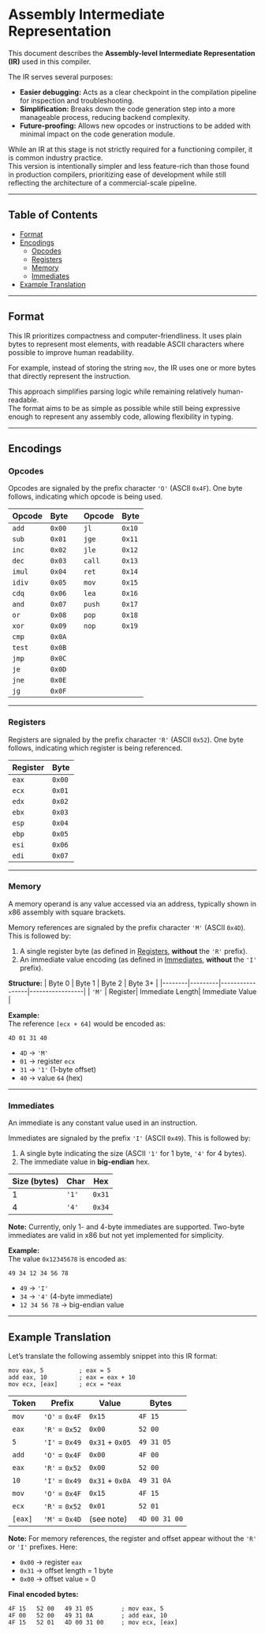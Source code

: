 # Assembly Intermediate Representation

This document describes the **Assembly-level Intermediate Representation (IR)** used in this compiler.

The IR serves several purposes:
- **Easier debugging:** Acts as a clear checkpoint in the compilation pipeline for inspection and troubleshooting.  
- **Simplification:** Breaks down the code generation step into a more manageable process, reducing backend complexity.  
- **Future-proofing:** Allows new opcodes or instructions to be added with minimal impact on the code generation module.  

While an IR at this stage is not strictly required for a functioning compiler, it is common industry practice.  
This version is intentionally simpler and less feature-rich than those found in production compilers, prioritizing ease of development while still reflecting the architecture of a commercial-scale pipeline.

---

## Table of Contents
- [Format](#format)  
- [Encodings](#encodings)  
    - [Opcodes](#opcodes)  
    - [Registers](#registers)  
    - [Memory](#memory)  
    - [Immediates](#immediates)  
- [Example Translation](#example-translation)  

---

## Format

This IR prioritizes compactness and computer-friendliness. It uses plain bytes to represent most elements, with readable ASCII characters where possible to improve human readability.

For example, instead of storing the string `mov`, the IR uses one or more bytes that directly represent the instruction.

This approach simplifies parsing logic while remaining relatively human-readable.  
The format aims to be as simple as possible while still being expressive enough to represent any assembly code, allowing flexibility in typing.

---

## Encodings

### Opcodes

Opcodes are signaled by the prefix character `'O'` (ASCII `0x4F`). One byte follows, indicating which opcode is being used.

| Opcode  | Byte   |   | Opcode  | Byte   |
|---------|--------|---|---------|--------|
| `add`   | `0x00` |   | `jl`    | `0x10` |
| `sub`   | `0x01` |   | `jge`   | `0x11` |
| `inc`   | `0x02` |   | `jle`   | `0x12` |
| `dec`   | `0x03` |   | `call`  | `0x13` |
| `imul`  | `0x04` |   | `ret`   | `0x14` |
| `idiv`  | `0x05` |   | `mov`   | `0x15` |
| `cdq`   | `0x06` |   | `lea`   | `0x16` |
| `and`   | `0x07` |   | `push`  | `0x17` |
| `or`    | `0x08` |   | `pop`   | `0x18` |
| `xor`   | `0x09` |   | `nop`   | `0x19` |
| `cmp`   | `0x0A` |   |         |        |
| `test`  | `0x0B` |   |         |        |
| `jmp`   | `0x0C` |   |         |        |
| `je`    | `0x0D` |   |         |        |
| `jne`   | `0x0E` |   |         |        |
| `jg`    | `0x0F` |   |         |        |

---

### Registers

Registers are signaled by the prefix character `'R'` (ASCII `0x52`). One byte follows, indicating which register is being referenced.

| Register | Byte   |
|----------|--------|
| `eax`    | `0x00` |
| `ecx`    | `0x01` |
| `edx`    | `0x02` |
| `ebx`    | `0x03` |
| `esp`    | `0x04` |
| `ebp`    | `0x05` |
| `esi`    | `0x06` |
| `edi`    | `0x07` |

---

### Memory

A memory operand is any value accessed via an address, typically shown in x86 assembly with square brackets.

Memory references are signaled by the prefix character `'M'` (ASCII `0x4D`). This is followed by:
1. A single register byte (as defined in [Registers](#registers), **without** the `'R'` prefix).  
2. An immediate value encoding (as defined in [Immediates](#immediates), **without** the `'I'` prefix).

**Structure:**
| Byte 0 | Byte 1  | Byte 2          | Byte 3+         |
|--------|---------|-----------------|-----------------|
| `'M'`  | Register| Immediate Length| Immediate Value |

**Example:**  
The reference `[ecx + 64]` would be encoded as:

```
4D 01 31 40
```

- `4D` → `'M'`  
- `01` → register `ecx`  
- `31` → `'1'` (1-byte offset)  
- `40` → value `64` (hex)  

---

### Immediates

An immediate is any constant value used in an instruction.

Immediates are signaled by the prefix `'I'` (ASCII `0x49`). This is followed by:
1. A single byte indicating the size (ASCII `'1'` for 1 byte, `'4'` for 4 bytes).  
2. The immediate value in **big-endian** hex.

| Size (bytes) | Char  | Hex   |
|--------------|-------|-------|
| 1            | `'1'` | `0x31`|
| 4            | `'4'` | `0x34`|

**Note:** Currently, only 1- and 4-byte immediates are supported. Two-byte immediates are valid in x86 but not yet implemented for simplicity.

**Example:**  
The value `0x12345678` is encoded as:

```
49 34 12 34 56 78
```

- `49` → `'I'`  
- `34` → `'4'` (4-byte immediate)  
- `12 34 56 78` → big-endian value  

---

## Example Translation

Let’s translate the following assembly snippet into this IR format:

```
mov eax, 5          ; eax = 5
add eax, 10         ; eax = eax + 10
mov ecx, [eax]      ; ecx = *eax
```

| Token  | Prefix        | Value               | Bytes           |
|--------|---------------|---------------------|-----------------|
| `mov`  | `'O'` = `0x4F`| `0x15`              | `4F 15`         |
| `eax`  | `'R'` = `0x52`| `0x00`              | `52 00`         |
| `5`    | `'I'` = `0x49`| `0x31` + `0x05`     | `49 31 05`      |
| `add`  | `'O'` = `0x4F`| `0x00`              | `4F 00`         |
| `eax`  | `'R'` = `0x52`| `0x00`              | `52 00`         |
| `10`   | `'I'` = `0x49`| `0x31` + `0x0A`     | `49 31 0A`      |
| `mov`  | `'O'` = `0x4F`| `0x15`              | `4F 15`         |
| `ecx`  | `'R'` = `0x52`| `0x01`              | `52 01`         |
| `[eax]`| `'M'` = `0x4D`| (see note)          | `4D 00 31 00`   |

**Note:** For memory references, the register and offset appear without the `'R'` or `'I'` prefixes. Here:  
- `0x00` → register `eax`  
- `0x31` → offset length = 1 byte  
- `0x00` → offset value = 0  

**Final encoded bytes:**

```
4F 15   52 00   49 31 05        ; mov eax, 5
4F 00   52 00   49 31 0A        ; add eax, 10
4F 15   52 01   4D 00 31 00     ; mov ecx, [eax]
```
